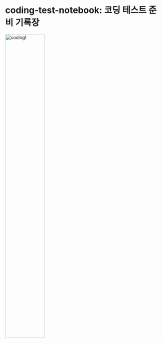 # coding-test-notebook: 코딩 테스트 준비 기록장

<img src="https://www.rifemagazine.co.uk/wp-content/uploads/2014/11/SPONGEBAWB.jpg" width=50% alt="coding!">
